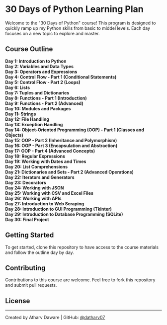 # 30 Days of Python Learning Plan

Welcome to the "30 Days of Python" course! This program is designed to quickly ramp up my Python skills from basic to middel levels. Each day focuses on a new topic to explore and master.

## Course Outline

**Day 1: Introduction to Python**  
**Day 2: Variables and Data Types**  
**Day 3: Operators and Expressions**  
**Day 4: Control Flow - Part 1 (Conditional Statements)**  
**Day 5: Control Flow - Part 2 (Loops)**  
**Day 6: Lists**  
**Day 7: Tuples and Dictionaries**  
**Day 8: Functions - Part 1 (Introduction)**  
**Day 9: Functions - Part 2 (Advanced)**  
**Day 10: Modules and Packages**  
**Day 11: Strings**  
**Day 12: File Handling**  
**Day 13: Exception Handling**  
**Day 14: Object-Oriented Programming (OOP) - Part 1 (Classes and Objects)**  
**Day 15: OOP - Part 2 (Inheritance and Polymorphism)**  
**Day 16: OOP - Part 3 (Encapsulation and Abstraction)**  
**Day 17: OOP - Part 4 (Advanced Concepts)**  
**Day 18: Regular Expressions**  
**Day 19: Working with Dates and Times**  
**Day 20: List Comprehensions**  
**Day 21: Dictionaries and Sets - Part 2 (Advanced Operations)**  
**Day 22: Iterators and Generators**  
**Day 23: Decorators**  
**Day 24: Working with JSON**  
**Day 25: Working with CSV and Excel Files**  
**Day 26: Working with APIs**  
**Day 27: Introduction to Web Scraping**  
**Day 28: Introduction to GUI Programming (Tkinter)**  
**Day 29: Introduction to Database Programming (SQLite)**  
**Day 30: Final Project**  

## Getting Started

To get started, clone this repository to have access to the course materials and follow the outline day by day.

## Contributing

Contributions to this course are welcome. Feel free to fork this repository and submit pull requests.

## License



---

Created by Atharv Daware | GitHub: [@datharv07](https://github.com/datharv07)

